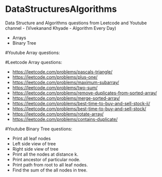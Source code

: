 # DataStructuresAlgorithms
Data Structure and Algorithms questions from Leetcode and Youtube channel - (Vivekanand Khyade - Algorithm Every Day)

- Arrays
- Binary Tree

#Youtube Array questions:

#Leetcode Array questions:

- https://leetcode.com/problems/pascals-triangle/
- https://leetcode.com/problems/plus-one/
- https://leetcode.com/problems/maximum-subarray/
- https://leetcode.com/problems/two-sum/
- https://leetcode.com/problems/remove-duplicates-from-sorted-array/
- https://leetcode.com/problems/merge-sorted-array/
- https://leetcode.com/problems/best-time-to-buy-and-sell-stock-ii/
- https://leetcode.com/problems/best-time-to-buy-and-sell-stock/
- https://leetcode.com/problems/rotate-array/
- https://leetcode.com/problems/contains-duplicate/

#Youtube Binary Tree questions:

- Print all leaf nodes
- Left side view of tree
- Right side view of tree
- Print all the nodes at distance k.
- Print ancestor of particular node.
- Print path from root to all leaf nodes.
- Find the sum of the all nodes in tree. 
